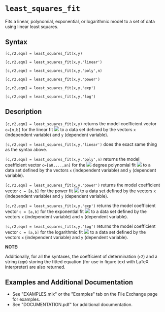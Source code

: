 # `least_squares_fit`


Fits a linear, polynomial, exponential, or logarithmic model to a set of data using linear least squares.


  
  
## Syntax
  


`[c,r2,eqn] = least_squares_fit(x,y)`




`[c,r2,eqn] = least_squares_fit(x,y,'linear')`




`[c,r2,eqn] = least_squares_fit(x,y,'poly',n)`




`[c,r2,eqn] = least_squares_fit(x,y,'power')`




`[c,r2,eqn] = least_squares_fit(x,y,'exp')`




`[c,r2,eqn] = least_squares_fit(x,y,'log')`


  
  
## Description
  


`[c,r2,eqn] = least_squares_fit(x,y)` returns the model coefficient vector `c=[m,b]` for the linear fit <img src="https://latex.codecogs.com/svg.latex?\inline&space;y=mx+b"/> to a data set defined by the vectors `x` (independent variable) and `y` (dependent variable).


  


`[c,r2,eqn] = least_squares_fit(x,y,'linear')` does the exact same thing as the syntax above. 


  


`[c,r2,eqn] = least_squares_fit(x,y,'poly',n)` returns the model coefficient vector `c=[a0,...,an]` for the <img src="https://latex.codecogs.com/svg.latex?\inline&space;n^{\textrm{th}}"/> degree polynomial fit <img src="https://latex.codecogs.com/svg.latex?\inline&space;y=a_0&space;+a_1&space;x+a_2&space;x^2&space;+\dots&space;+a_n&space;x^n"/> to a data set defined by the vectors `x` (independent variable) and `y` (dependent variable).


  


`[c,r2,eqn] = least_squares_fit(x,y,'power')` returns the model coefficient vector `c = [a,b]` for the power fit <img src="https://latex.codecogs.com/svg.latex?\inline&space;y=ax^b"/> to a data set defined by the vectors `x` (independent variable) and `y` (dependent variable).


  


`[c,r2,eqn] = least_squares_fit(x,y,'exp')` returns the model coefficient vector `c = [a,b]` for the exponential fit <img src="https://latex.codecogs.com/svg.latex?\inline&space;y=ae^{bx}"/> to a data set defined by the vectors `x` (independent variable) and `y` (dependent variable).


  


`[c,r2,eqn] = least_squares_fit(x,y,'log')` returns the model coefficient vector `c = [a,b]` for the logarithmic fit <img src="https://latex.codecogs.com/svg.latex?\inline&space;y=a+b\ln&space;x"/> to a data set defined by the vectors `x` (independent variable) and `y` (dependent variable).


  


**NOTE:**




Additionally, for all the syntaxes, the coefficient of determination (`r2`) and a string (`eqn`) storing the fitted equation (for use in figure text with LaTeX interpreter) are also returned.


  
  
## Examples and Additional Documentation

   -  See "EXAMPLES.mlx" or the "Examples" tab on the File Exchange page for examples. 
   -  See "DOCUMENTATION.pdf" for additional documentation. 

